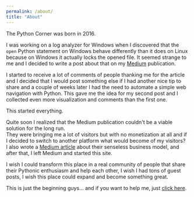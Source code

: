 ```yaml
---
permalink: /about/
title: "About"
---
```

The Python Corner was born in 2016. 

I was working on a log analyzer for Windows when I discovered that the `open` Python statement on Windows behave 
differently than it does on Linux because on Windows it actually locks the opened file. It seemed strange to me and I decided to write a post about that on my [Medium](https://medium.com) publication.

I started to receive a lot of comments of people thanking me for the article and I decided that I would post something else if I had another nice tip to share and a couple of weeks later I had the need to automate a simple web navigation with Python. This gave me the idea for my second post and I collected even more visualization and comments than the first one.  

This started everything.  

Quite soon I realized that the Medium publication couldn't be a viable solution for the long run.  
They were bringing me a lot of visitors but with no monetization at all and if I decided to switch to another platform what would become of my visitors?  
I also wrote a [Medium article](https://medium.com/@mastro35/medium-just-doesnt-work-680d9d180d16) about their senseless business model, and after that, I left Medium and started this site.  

I wish I could transform this place in a real community of people that share their Pythonic enthusiasm and help each other, I wish I had tons of guest posts, I wish this place could expand and become something great.

This is just the beginning guys... and if you want to help me, just [click here](/help_us).
